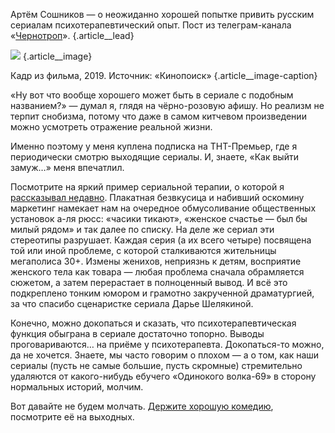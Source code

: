 Артём Сошников — о неожиданно хорошей попытке привить русским сериалам психотерапевтический опыт. Пост из телеграм-канала «[Чернотроп][1]». {.article\_\_lead}

![][image-1] {.article\_\_image}

Кадр из фильма, 2019. Источник: «Кинопоиск» {.article\_\_image-caption}

«Ну вот что вообще хорошего может быть в сериале с подобным названием?» — думал я, глядя на чёрно-розовую афишу. Но реализм не терпит снобизма, потому что даже в самом китчевом произведении можно усмотреть отражение реальной жизни.

Именно поэтому у меня куплена подписка на ТНТ-Премьер, где я периодически смотрю выходящие сериалы. И, знаете, «Как выйти замуж…» меня впечатлил.

Посмотрите на яркий пример сериальной терапии, о которой я [рассказывал недавно][2]. Плакатная безвкусица и набивший оскомину маркетинг намекает нам на очередное обмусоливание общественных установок а-ля рюсс: «часики тикают», «женское счастье — был бы милый рядом» и так далее по списку. На деле же сериал эти стереотипы разрушает. Каждая серия (а их всего четыре) посвящена той или иной проблеме, с которой сталкиваются жительницы мегаполиса 30+. Измены женихов, неприязнь к детям, восприятие женского тела как товара — любая проблема сначала обрамляется сюжетом, а затем перерастает в полноценный вывод. И всё это подкреплено тонким юмором и грамотно закрученной драматургией, за что спасибо сценаристке сериала Дарье Шелякиной.

Конечно, можно докопаться и сказать, что психотерапевтическая функция обыграна в сериале достаточно топорно. Выводы проговариваются… на приёме у психотерапевта. Докопаться-то можно, да не хочется. Знаете, мы часто говорим о плохом — а о том, как наши сериалы (пусть не самые большие, пусть скромные) стремительно удаляются от какого-нибудь ебучего «Одинокого волка-69» в сторону нормальных историй, молчим.

Вот давайте не будем молчать. [Держите хорошую комедию][3], посмотрите её на выходных.



[1]:	http://teleg.run/blacktrope
[2]:	two-british-series.html
[3]:	https://tnt-premier.ru/series/690175

[image-1]:	https://s2.cdn.teleprogramma.pro/wp-content/uploads/2019/04/f45856cbf5ba6244ab22ca84c33ea730.jpg